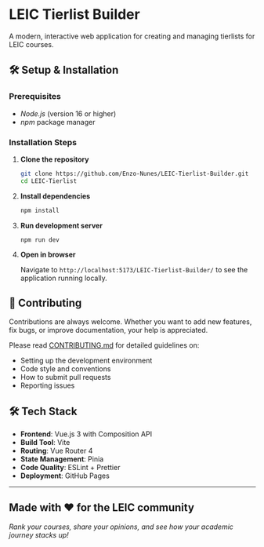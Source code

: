 # LEIC Tierlist Builder

A modern, interactive web application for creating and managing tierlists for LEIC courses.

## 🛠️ Setup & Installation

### Prerequisites

- *Node.js* (version 16 or higher)
- *npm* package manager

### Installation Steps

1. **Clone the repository**

   ```bash
   git clone https://github.com/Enzo-Nunes/LEIC-Tierlist-Builder.git
   cd LEIC-Tierlist
   ```

2. **Install dependencies**

   ```bash
   npm install
   ```

3. **Run development server**

   ```bash
   npm run dev
   ```

4. **Open in browser**

   Navigate to `http://localhost:5173/LEIC-Tierlist-Builder/` to see the application running locally.

## 🤝 Contributing

Contributions are always welcome. Whether you want to add new features, fix bugs, or improve documentation, your help is appreciated.

Please read [CONTRIBUTING.md](CONTRIBUTING.md) for detailed guidelines on:

- Setting up the development environment
- Code style and conventions
- How to submit pull requests
- Reporting issues

## 🛠️ Tech Stack

- **Frontend**: Vue.js 3 with Composition API
- **Build Tool**: Vite
- **Routing**: Vue Router 4
- **State Management**: Pinia
- **Code Quality**: ESLint + Prettier
- **Deployment**: GitHub Pages

---

## Made with ❤️ for the LEIC community

*Rank your courses, share your opinions, and see how your academic journey stacks up!*
